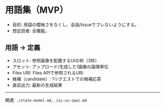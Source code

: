 # 用語集（MVP）

- 目的: 用語の曖昧さをなくし、会話/Issueでブレないようにする。
- 想定読者: 全職能。

## 用語 → 定義
- スロット: 参照画像を配置するUIの枠（3枠）
- アセット: アップロード/生成した1画像の論理単位
- Files URI: Files APIで参照されるURI
- 候補（candidate）: 1リクエストでの候補応答
- 直前出力: 最新の生成結果

---
関連: `./state-model.md`, `./ui-ux-spec.md`

